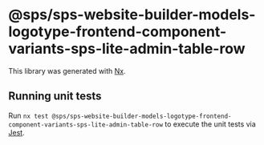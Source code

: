 # @sps/sps-website-builder-models-logotype-frontend-component-variants-sps-lite-admin-table-row

This library was generated with [Nx](https://nx.dev).

## Running unit tests

Run `nx test @sps/sps-website-builder-models-logotype-frontend-component-variants-sps-lite-admin-table-row` to execute the unit tests via [Jest](https://jestjs.io).
